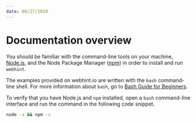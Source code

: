 ```yaml
---
date: 08/27/2020
---
```

# Documentation overview

You should be familiar with the command-line tools on your machine,
[Node.js][NodejsAbout], and the Node Package Manager \([npm][NpmjsAbout]\) in
order to install and run `webhint`.

The examples provided on webhint.io are written with the `bash` command-line
shell. For more information about `bash`, go to
[Bash Guide for Beginners][TldpLdpBashBeginnersGuide].

To verify that you have Node.js and `npm` installed, open a `bash`
command-line interface and run the command in the following code snippet.

```bash
node -v && npm -v
```

<!-- links -->

[NodejsAbout]: https://nodejs.org/en/about "About Node.js(r) | Node.js"

[NpmjsAbout]: https://www.npmjs.com/about "About npm | npm"

[TldpLdpBashBeginnersGuide]: https://tldp.org/LDP/Bash-Beginners-Guide/html/Bash-Beginners-Guide.html "Bash Guide for Beginners | The Linux Documentation Project"
